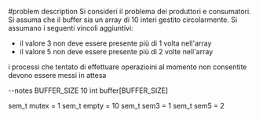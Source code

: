 #problem description
Si consideri il problema dei produttori e consumatori.
Si assuma che il buffer sia un array di 10 interi gestito circolarmente.
Si assumano i seguenti vincoli aggiuntivi:
- il valore 3 non deve essere presente più di 1 volta nell'array
- il valore 5 non deve essere presente più di 2 volte nell'array

i processi che tentato di effettuare operazioini al momento non consentite devono essere messi in attesa

--notes 
BUFFER_SIZE 10
int buffer[BUFFER_SIZE]

sem_t mutex = 1
sem_t empty = 10
sem_t sem3 = 1
sem_t sem5 = 2

